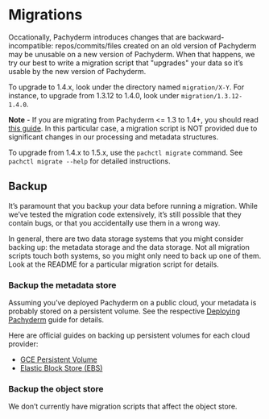 # Migrations

Occationally, Pachyderm introduces changes that are backward-incompatible: repos/commits/files created on an old version of Pachyderm may be unusable on a new version of Pachyderm. When that happens, we try our best to write a migration script that "upgrades" your data so it’s usable by the new version of Pachyderm.

To upgrade to 1.4.x, look under the directory named `migration/X-Y`. For instance, to upgrade from 1.3.12 to 1.4.0, look under `migration/1.3.12-1.4.0`.

**Note** - If you are migrating from Pachyderm <= 1.3 to 1.4+, you should read [this guide](https://github.com/pachyderm/pachyderm/tree/master/migration/1.3.x-1.4.x). In this particular case, a migration script is NOT provided due to significant changes in our processing and metadata structures. 

To upgrade from 1.4.x to 1.5.x, use the `pachctl migrate` command.  See `pachctl migrate --help` for detailed instructions.

## Backup

It’s paramount that you backup your data before running a migration.  While we’ve tested the migration code extensively, it’s still possible that they contain bugs, or that you accidentally use them in a wrong way.

In general, there are two data storage systems that you might consider backing up: the metadata storage and the data storage. Not all migration scripts touch both systems, so you might only need to back up one of them. Look at the README for a particular migration script for details.

### Backup the metadata store

Assuming you’ve deployed Pachyderm on a public cloud, your metadata is probably stored on a persistent volume. See the respective [Deploying Pachyderm](http://pachyderm.readthedocs.io/en/stable/deployment/deploy_intro.html) guide for details.

Here are official guides on backing up persistent volumes for each cloud provider:

- [GCE Persistent Volume](https://cloud.google.com/compute/docs/disks/create-snapshots)
- [Elastic Block Store (EBS)](http://docs.aws.amazon.com/AWSEC2/latest/UserGuide/ebs-creating-snapshot.html)

### Backup the object store 

We don’t currently have migration scripts that affect the object store.

